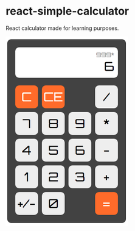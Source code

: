 # react-simple-calculator

React calculator made for learning purposes.

![preview](./react-calculator.png)
